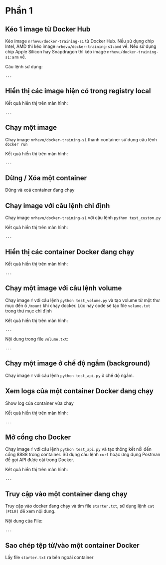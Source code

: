 # Phần 1

## Kéo 1 image từ Docker Hub
Kéo image `nrhevu/docker-training-s1` từ Docker Hub. Nếu sử dụng chip Intel, AMD thì kéo image `nrhevu/docker-training-s1:amd` về. Nếu sử dụng chip Apple Silicon hay Snapdragon thì kéo image `nrhevu/docker-training-s1:arm` về.

Câu lệnh sử dụng:
```
...
```

## Hiển thị các image hiện có trong registry local
Kết quả hiển thị trên màn hình:
```
...
```

## Chạy một image
Chạy image `nrhevu/docker-training-s1` thành container sử dụng câu lệnh `docker run`

Kết quả hiển thị trên màn hình:
```
...
```

## Dừng / Xóa một container
Dừng và xoá container đang chạy

## Chạy image với câu lệnh chỉ định
Chạy image `nrhevu/docker-training-s1` với câu lệnh `python test_custom.py`

Kết quả hiển thị trên màn hình:
```
...
```

## Hiển thị các container Docker đang chạy
Kết quả hiển thị trên màn hình:
```
...
```

## Chạy một image với câu lệnh volume
Chạy image `f` với câu lệnh `python test_volume.py` và tạo volume từ một thư mục đến ổ `/mount` khi chạy docker. Lúc này code sẽ tạo file `volume.txt` trong thư mục chỉ định

Kết quả hiển thị trên màn hình:
```
...
```
Nội dung trong file `volume.txt`:
```
...
```


## Chạy một image ở chế độ ngầm (background)
Chạy image `f` với câu lệnh `python test_api.py` ở chế độ ngầm.

## Xem logs của một container Docker đang chạy
Show log của container vừa chạy

Kết quả hiển thị trên màn hình:
```
...
```

## Mở cổng cho Docker
Chạy image `f` với câu lệnh `python test_api.py` và tạo thông kết nối đến cổng 8888 trong container. Sử dụng câu lệnh `curl` hoặc ứng dụng Postman để gọi API được cài trong Docker.


Kết quả hiển thị trên màn hình:
```
...
```


## Truy cập vào một container đang chạy
Truy cập vào docker đang chạy và tìm file `starter.txt`, sử dụng lệnh `cat [FILE]` để xem nội dung.

Nội dung của File: 
```
...
```

## Sao chép tệp từ/vào một container Docker
Lấy file `starter.txt` ra bên ngoài container